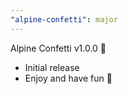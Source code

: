 ```yaml
---
"alpine-confetti": major
---
```


Alpine Confetti v1.0.0 🎉

- Initial release
- Enjoy and have fun 🙌
